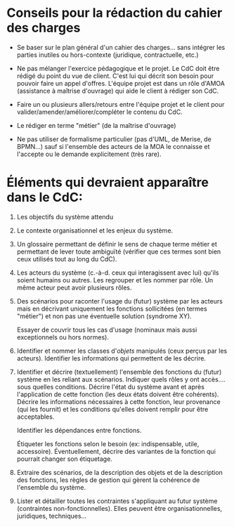 # Conseils pour la rédaction du cahier des charges

* Se baser sur le plan général d'un cahier des charges... sans intégrer
  les parties inutiles ou hors-contexte (juridique, contractuelle,
  etc.)

* Ne pas mélanger l'exercice pédagogique et le projet. Le CdC doit être
  rédigé du point du vue de client. C'est lui qui décrit son besoin pour
  pouvoir faire un appel d'offres. L'équipe projet est dans un rôle
  d'AMOA (assistance à maîtrise d'ouvrage) qui aide le client à rédiger
  son CdC.

* Faire un ou plusieurs allers/retours entre l'équipe projet et le
  client pour valider/amender/améliorer/compléter le contenu du CdC.

* Le rédiger en terme "métier" (de la maîtrise d'ouvrage)

* Ne pas utiliser de formalisme particulier (pas d'UML, de Merise, de
  BPMN...) sauf si l'ensemble des acteurs de la MOA le connaisse et
  l'accepte ou le demande explicitement (très rare).

# Éléments qui devraient apparaître dans le CdC:

1. Les objectifs du système attendu

2. Le contexte organisationnel et les enjeux du système.

3. Un glossaire permettant de définir le sens de chaque terme métier et
   permettant de lever toute ambiguïté (vérifier que ces termes sont
   bien ceux utilisés tout au long du CdC).

4. Les acteurs du système (c.-à-d. ceux qui interagissent avec lui)
   qu'ils soient humains ou autres. Les regrouper et les nommer par
   rôle. Un même acteur peut avoir plusieurs rôles.

5. Des scénarios pour raconter l'usage du (futur) système par les
   acteurs mais en décrivant uniquement les fonctions sollicitées (en
   termes "métier") et non pas une éventuelle solution (syndrome XY).

   Essayer de couvrir tous les cas d'usage (nominaux mais aussi
   exceptionnels ou hors normes).

6. Identifier et nommer les classes d'_objets_ manipulés (ceux perçus
   par les acteurs). Identifier les informations qui permettent de les
   décrire.

7. Identifier et décrire (textuellement) l'ensemble des fonctions du
   (futur) système en les reliant aux scénarios. Indiquer quels rôles y
   ont accès.... sous quelles conditions. Décrire l'état du système
   avant et après l'application de cette fonction (les deux états
   doivent être cohérents). Décrire les informations nécessaires à cette
   fonction, leur provenance (qui les fournit) et les conditions
   qu'elles doivent remplir pour être acceptables.

   Identifier les dépendances entre fonctions.

   Étiqueter les fonctions selon le besoin (ex: indispensable, utile,
   accessoire). Éventuellement, décrire des variantes de la fonction qui
   pourrait changer son étiquetage.

8. Extraire des scénarios, de la description des objets et de la
   description des fonctions, les règles de gestion qui gèrent la
   cohérence de l'ensemble du système.

9. Lister et détailler toutes les contraintes s'appliquant au futur
   système (contraintes non-fonctionnelles). Elles peuvent être
   organisationnelles, juridiques, techniques...


